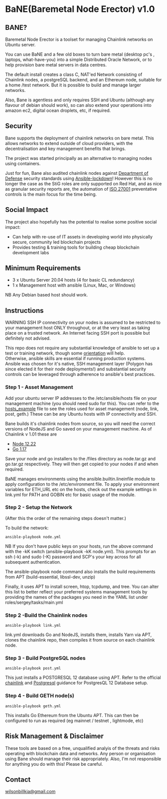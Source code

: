 

# BaNE(Baremetal Node Erector) v1.0 

## BANE?
Baremetal Node Erector is a toolset for managing Chainlink networks on Ubuntu server. 

You can use BaNE and a few old boxes to turn bare metal (desktop pc's , laptops, what-have-you) into a simple Distributed Oracle Network, or to help provision bare metal servers in data centres.  

The default install creates a class C, NAT'ed  Network consisting of Chainlink nodes, a postgreSQL backend, and an Ethereum node, suitable for a home /test network.  But it is possible to build and manage larger networks.  

Also, Bane is agentless and only requires SSH and Ubuntu (although any flavour of debian should work), so can also extend your operations into amazon ec2, digital ocean droplets, etc, if required.


## Security
Bane supports the deployment of chainlink networks on bare metal. This allows networks to extend outside of cloud providers, with the decentralisation and key management benefits that brings. 

The project was started principally as an alternative to managing nodes using containers.

Just for fun, Bane also audited chainlink nodes against [Department of Defense]( https://public.cyber.mil/stigs/downloads/?_dl_facet_stigs=operating-systems%2Cunix-linux ) security standards using  [Ansible-lockdown](https://github.com/ansible-lockdown/UBUNTU20-CIS)! However this is no longer the case as the StiG roles are only supported on Red Hat, and as nice as granular security reports are, the automation of [ISO 27001](https://www.iso.org/isoiec-27001-information-security.html) preventative controls is the main focus for the time being.   
 

## Social Impact
The project also hopefully has the potential to realise some positive social impact: 
* Can help with re-use of IT assets in developing world into physically secure, community led blockchain projects
* Provides testing & training tools for building cheap blockchain development labs

## Minimum Requirements  
* 3 x Ubuntu Server 20.04 hosts (4 for basic CL redundancy)
* 1 x Management host with ansible (Linux, Mac, or Windows)

NB Any Debian based host should work. 

## Instructions  
WARNING SSH IP connectivity on your nodes is assumed to be restricted to your management host ONLY throughout, or at the very least as taking place on a trusted network. An Internet facing SSH port is possible but definitely not advised.  

This repo does not require any substantial knowledge of ansible to set up a test or training network, though some [orientation](https://docs.ansible.com/) will help.  
Otherwise, ansible skills are essential if running production systems.  Ansible was chosen for it's native, SSH management layer (Polygon has since elected it for their node deployments!) and substantial security controls can be leveraged through adherence to ansible's best practices. 
### Step 1 - Asset Management  
Add your ubuntu server IP addresses to the /etc/ansible/hosts file on your management machine (you should need sudo for this). You can refer to the [hosts_example](../master/hosts_example) file to see the roles used for asset management (node, link, post, geth.) These can be any Ubuntu hosts with IP connectivity and SSH.


Bane builds it's chainlink nodes from source, so you will need the correct versions of NodeJS and Go saved on your management machine. As of Chainlink v 1.01 these are  
* [Node 12.22](https://nodejs.org/dist/latest-v12.x/node-v12.22.7-linux-x64.tar.gz)
* [Go 1.17](https://golang.org/dl/)

Save your node and go installers to the /files directory as node.tar.gz and go.tar.gz respectively. They will then get copied to your nodes if and when required.

BaNE manages environments using the ansible.builtin.lineinfile module to apply configuration to the /etc/environment file. 
To apply your environment variables for ETH_URL etc on the hosts, check out the example settings in link.yml for PATH and GOBIN etc for basic usage of the module.  

### Step 2 - Setup the Network   
 (After this the order of the remaining steps doesn't matter.)  

To build the network: 
```
ansible-playbook node.yml
```
NB If you don't have public keys on your hosts, run the above command with the -kK switch (ansible-playbook -kK node.yml).  This prompts for an ssh (-k) and sudo (-K) password and SCP's your key across for all subsequent authentication.  

The ansible-playbook node command also installs the build requirements from APT (build-essential, libssl-dev, unzip)  

Finally, it uses APT to install screen, htop, tcpdump, and tree. You can alter this list to better reflect your preferred systems management tools by providing the names of the packages you need in the YAML list under roles/sergey/tasks/main.yml  


### Step 2 -Build the Chainlink nodes
 
```
ansible-playbook link.yml
```

link.yml downloads Go and NodeJS, installs them, installs Yarn via APT, clones the chainlink repo, then compiles it from source on each chainlink node.  
 
### Step 3 - Build PostgreSQL nodes

```
ansible-playbook post.yml 
```

This just installs a POSTGRESQL 12 database using APT.  Refer to the official [chainlink](https://docs.chain.link/docs/connecting-to-a-remote-database/) and [Postgresql]((https://www.postgresql.org/docs/12/server-start.html)) guidance for PostgresQL 12 Database setup.

### Step 4 - Build GETH node(s)  

```
ansible-playbook geth.yml 
```
This installs Go Ethereum from the Ubuntu APT. This can then be configured to run as required (eg mainnet / testnet , lightmode, etc) 

## Risk Management & Disclaimer
These tools are based on a free, unqualified analyis of the threats and risks operating with blockchain data and networks. Any person or organisation using Bane should manage their risk appropriately.
Also, I'm not responsible for anything you do with this! Please be careful.

## Contact
wilsonbillkia@gmail.com

